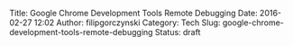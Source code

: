 Title: Google Chrome Development Tools Remote Debugging
Date: 2016-02-27 12:02
Author: filipgorczynski
Category: Tech
Slug: google-chrome-development-tools-remote-debugging
Status: draft


